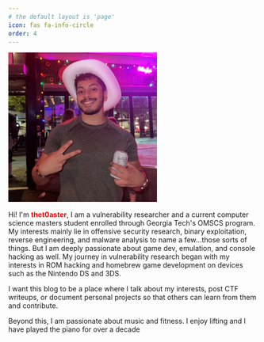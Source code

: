 ```yaml
---
# the default layout is 'page'
icon: fas fa-info-circle
order: 4
---
```


<img alt="alt text" src="/assets/img/about/picture_one.JPG" alt="About Me Photo" style="width:300px; height:auto;">

Hi! I'm <span style="color:red">**thet0aster**</span>, I am a vulnerability
researcher and a current computer science masters student enrolled through
Georgia Tech's OMSCS program. My interests mainly lie in offensive security
research, binary exploitation, reverse engineering, and malware analysis to
name a few...those sorts of things. But I am deeply passionate about game
dev, emulation, and console hacking as well. My journey in vulnerability 
research began with my interests in ROM hacking and homebrew game
development on devices such as the Nintendo DS and 3DS. 

I want this blog to be a place where I talk about my interests, post
CTF writeups, or document personal projects so that others can learn from
them and contribute. 

Beyond this, I am passionate about music and fitness. I enjoy lifting and I
have played the piano for over a decade
